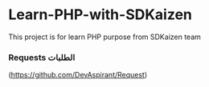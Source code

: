 # Learn-PHP-with-SDKaizen
This project is for learn PHP purpose from SDKaizen team

### Requests الطلبات
(https://github.com/DevAspirant/Request)
